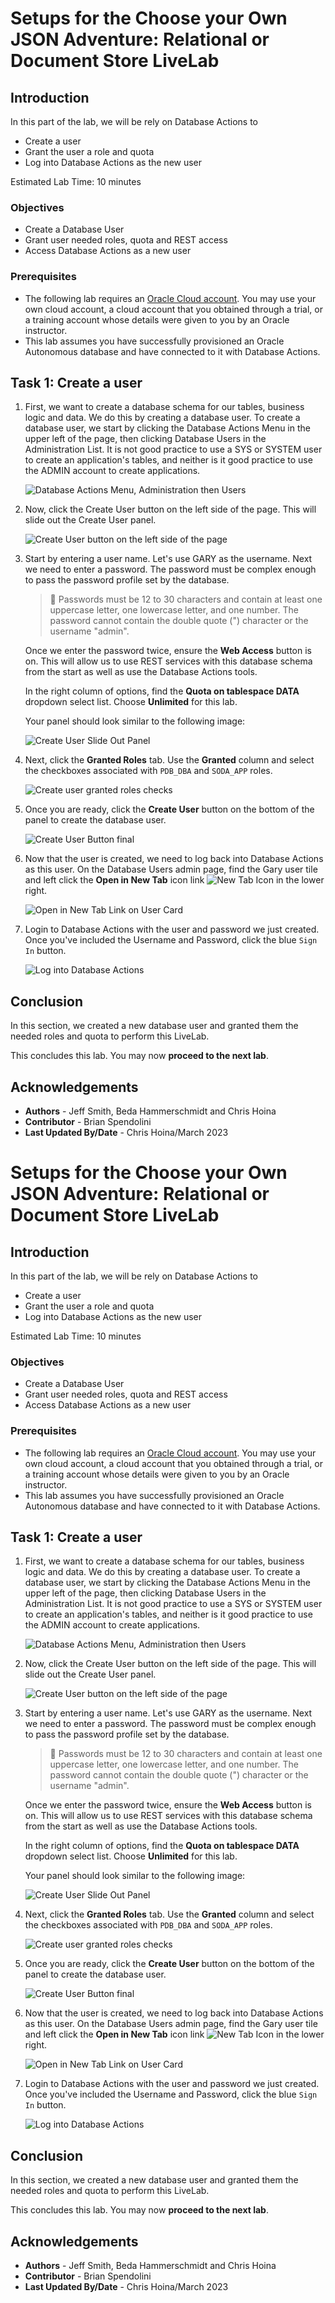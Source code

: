 # Setups for the Choose your Own JSON Adventure: Relational or Document Store LiveLab

## Introduction

In this part of the lab, we will be rely on Database Actions to

- Create a user
- Grant the user a role and quota
- Log into Database Actions as the new user

Estimated Lab Time: 10 minutes

### Objectives

- Create a Database User
- Grant user needed roles, quota and REST access
- Access Database Actions as a new user

### Prerequisites

- The following lab requires an [Oracle Cloud account](https://www.oracle.com/cloud/free/). You may use your own cloud account, a cloud account that you obtained through a trial, or a training account whose details were given to you by an Oracle instructor.
- This lab assumes you have successfully provisioned an Oracle Autonomous database and have connected to it with Database Actions.

## Task 1: Create a user

1. First, we want to create a database schema for our tables, business logic and data. We do this by creating a database user. To create a database user, we start by clicking the Database Actions Menu in the upper left of the page, then clicking Database Users in the Administration List. It is not good practice to use a SYS or SYSTEM user to create an application's tables, and neither is it good practice to use the ADMIN account to create applications.

    ![Database Actions Menu, Administration then Users](./images/Database-Actions-Menu-admin-then-user.png " ")

2. Now, click the Create User button on the left side of the page. This will slide out the Create User panel.

    ![Create User button on the left side of the page](./images/Create-User-button-on-the-left.png " ")

3. Start by entering a user name. Let's use GARY as the username. Next we need to enter a password. The password must be complex enough to pass the password profile set by the database.

   > 🚨 Passwords  must be 12 to 30 characters and contain at least one uppercase letter, one lowercase letter, and one number. The password cannot contain the double quote (") character or the username "admin".

   Once we enter the password twice, ensure the **Web Access** button is on. This will allow us to use REST services with this database schema from the start as well as use the Database Actions tools.

    In the right column of options, find the **Quota on tablespace DATA** dropdown select list. Choose **Unlimited** for this lab.

    Your panel should look similar to the following image:

    ![Create User Slide Out Panel](./images/Create-User-Slide-Out.png " ")

4. Next, click the **Granted Roles** tab. Use the **Granted** column and select the checkboxes associated with `PDB_DBA` and `SODA_APP` roles.

    ![Create user granted roles checks](./images/Create-user-granted-roles-checks.png " ")

5. Once you are ready, click the **Create User** button on the bottom of the panel to create the database user.

    ![Create User Button final](./images/Create-User-Button-final.png " ")

6. Now that the user is created, we need to log back into Database Actions as this user. On the Database Users admin page, find the Gary user tile and left click the **Open in New Tab** icon link ![New Tab Icon](./images/new-Tab-icon.png " ") in the lower right.

    ![Open in New Tab Link on User Card](./images/Open-in-New-Tab-Link.png " ")

7. Login to Database Actions with the user and password we just created. Once you've included the Username and Password, click the blue `Sign In` button.

    ![Log into Database Actions](./images/Log-into-Database-actions.png " ")

## Conclusion

In this section, we created a new database user and granted them the needed roles and quota to perform this LiveLab.

This concludes this lab. You may now **proceed to the next lab**.

## Acknowledgements

- **Authors** - Jeff Smith, Beda Hammerschmidt and Chris Hoina
- **Contributor** - Brian Spendolini
- **Last Updated By/Date** - Chris Hoina/March 2023

# Setups for the Choose your Own JSON Adventure: Relational or Document Store LiveLab

## Introduction

In this part of the lab, we will be rely on Database Actions to

- Create a user
- Grant the user a role and quota
- Log into Database Actions as the new user

Estimated Lab Time: 10 minutes

### Objectives

- Create a Database User
- Grant user needed roles, quota and REST access
- Access Database Actions as a new user

### Prerequisites

- The following lab requires an [Oracle Cloud account](https://www.oracle.com/cloud/free/). You may use your own cloud account, a cloud account that you obtained through a trial, or a training account whose details were given to you by an Oracle instructor.
- This lab assumes you have successfully provisioned an Oracle Autonomous database and have connected to it with Database Actions.

## Task 1: Create a user

1. First, we want to create a database schema for our tables, business logic and data. We do this by creating a database user. To create a database user, we start by clicking the Database Actions Menu in the upper left of the page, then clicking Database Users in the Administration List. It is not good practice to use a SYS or SYSTEM user to create an application's tables, and neither is it good practice to use the ADMIN account to create applications.

    ![Database Actions Menu, Administration then Users](./images/database-actions-menu-admin-then-user.png " ")

2. Now, click the Create User button on the left side of the page. This will slide out the Create User panel.

    ![Create User button on the left side of the page](./images/create-user-button-on-the-left.png " ")

3. Start by entering a user name. Let's use GARY as the username. Next we need to enter a password. The password must be complex enough to pass the password profile set by the database.

   > 🚨 Passwords  must be 12 to 30 characters and contain at least one uppercase letter, one lowercase letter, and one number. The password cannot contain the double quote (") character or the username "admin".

   Once we enter the password twice, ensure the **Web Access** button is on. This will allow us to use REST services with this database schema from the start as well as use the Database Actions tools.

    In the right column of options, find the **Quota on tablespace DATA** dropdown select list. Choose **Unlimited** for this lab.

    Your panel should look similar to the following image:

    ![Create User Slide Out Panel](./images/create-user-slide-out.png " ")

4. Next, click the **Granted Roles** tab. Use the **Granted** column and select the checkboxes associated with `PDB_DBA` and `SODA_APP` roles.

    ![Create user granted roles checks](./images/create-user-granted-roles-checks.png " ")

5. Once you are ready, click the **Create User** button on the bottom of the panel to create the database user.

    ![Create User Button final](./images/create-user-button-final.png " ")

6. Now that the user is created, we need to log back into Database Actions as this user. On the Database Users admin page, find the Gary user tile and left click the **Open in New Tab** icon link ![New Tab Icon](./images/new-tab-icon.png " ") in the lower right.

    ![Open in New Tab Link on User Card](./images/open-in-new-tab-link.png " ")

7. Login to Database Actions with the user and password we just created. Once you've included the Username and Password, click the blue `Sign In` button.

    ![Log into Database Actions](./images/log-into-database-actions.png " ")

## Conclusion

In this section, we created a new database user and granted them the needed roles and quota to perform this LiveLab.

This concludes this lab. You may now **proceed to the next lab**.

## Acknowledgements

- **Authors** - Jeff Smith, Beda Hammerschmidt and Chris Hoina
- **Contributor** - Brian Spendolini
- **Last Updated By/Date** - Chris Hoina/March 2023

